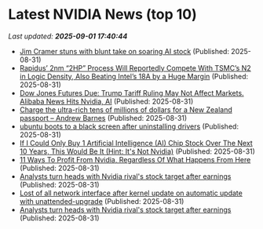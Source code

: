 # Latest NVIDIA News (top 10)
_Last updated: **2025-09-01 17:40:44**_

- [Jim Cramer stuns with blunt take on soaring AI stock](https://www.thestreet.com/technology/jim-cramer-stuns-with-blunt-take-on-soaring-ai-stock-) (Published: 2025-08-31)
- [Rapidus’ 2nm “2HP” Process Will Reportedly Compete With TSMC’s N2 in Logic Density, Also Beating Intel’s 18A by a Huge Margin](https://wccftech.com/rapidus-2nm-2hp-process-will-compete-with-tsmc-n2-in-transistor-density/) (Published: 2025-08-31)
- [Dow Jones Futures Due: Trump Tariff Ruling May Not Affect Markets. Alibaba News Hits Nvidia, AI](https://biztoc.com/x/6c3ae4479a985396) (Published: 2025-08-31)
- [Charge the ultra-rich tens of millions of dollars for a New Zealand passport – Andrew Barnes](https://www.nzherald.co.nz/business/charge-the-ultra-rich-tens-of-millions-of-dollars-for-a-new-zealand-passport-andrew-barnes/5SGTZZNZXRE4VDFM4PPVWOFC6Q/) (Published: 2025-08-31)
- [ubuntu boots to a black screen after uninstalling drivers](https://askubuntu.com/questions/1555290/ubuntu-boots-to-a-black-screen-after-uninstalling-drivers) (Published: 2025-08-31)
- [If I Could Only Buy 1 Artificial Intelligence (AI) Chip Stock Over The Next 10 Years, This Would Be It (Hint: It's Not Nvidia)](https://biztoc.com/x/9539fa0e27a3ca26) (Published: 2025-08-31)
- [11 Ways To Profit From Nvidia, Regardless Of What Happens From Here](https://biztoc.com/x/09ea636df573f2c3) (Published: 2025-08-31)
- [Analysts turn heads with Nvidia rival's stock target after earnings](https://biztoc.com/x/fc212b1cb986337a) (Published: 2025-08-31)
- [Lost of all network interface after kernel update on automatic update with unattended-upgrade](https://askubuntu.com/questions/1555287/lost-of-all-network-interface-after-kernel-update-on-automatic-update-with-unatt) (Published: 2025-08-31)
- [Analysts turn heads with Nvidia rival's stock target after earnings](https://www.thestreet.com/investing/analysts-turn-heads-with-nvidia-rivals-stock-target-after-earnings) (Published: 2025-08-31)
